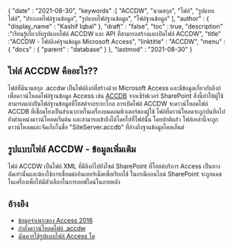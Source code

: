 {
  "date" : "2021-08-30",
  "keywords" :[ "ACCDW", "นามสกุล", "ไฟล์", "รูปแบบไฟล์", "ประเภทไฟล์ฐานข้อมูล", "รูปแบบไฟล์ฐานข้อมูล", "ไฟล์ฐานข้อมูล" ],
  "author" : {
    "display_name" : "Kashif Iqbal"
},
  "draft" : "false",
  "toc" : true,
  "description" :"เรียนรู้เกี่ยวกับรูปแบบไฟล์ ACCDW และ API ที่สามารถสร้างและเปิดไฟล์ ACCDW",
  "title" :"ACCDW - ไฟล์ลิงค์ฐานข้อมูล Microsoft Access",
  "linktitle" : "ACCDW",
  "menu" : {
    "docs" : {
      "parent" : "database"
}
},
  "lastmod" : "2021-08-30"
}

## ไฟล์ ACCDW คืออะไร??

ไฟล์ที่มีนามสกุล .accdw เป็นไฟล์ลิงก์ที่สร้างด้วย Microsoft Access และมีข้อมูลเกี่ยวกับลิงก์เพื่อดาวน์โหลดไฟล์ฐานข้อมูล Access เช่น [ACCDB](/th/database/accdb/) จากเซิร์ฟเวอร์ SharePoint สิ่งนี้ทำให้ผู้ใช้สามารถแบ่งปันไฟล์ฐานข้อมูลที่โฮสต์จากระยะไกล การเปิดไฟล์ ACCDW จะดาวน์โหลดไฟล์ ACCDB ที่เชื่อมโยงเป็นสำเนาภายในเครื่องบนคอมพิวเตอร์ของผู้ใช้ ไฟล์ที่ดาวน์โหลดจะถูกบันทึกไปยังตำแหน่งดาวน์โหลดเริ่มต้น และสามารถเข้าถึงได้โดยไปที่ไฟล์นั้น โดยปกติแล้ว ไฟล์เหล่านี้จะถูกดาวน์โหลดและจัดเก็บในชื่อ "SiteServer.accdb" ที่อ้างถึงฐานข้อมูลไคลเอ็นต์

## รูปแบบไฟล์ ACCDW - ข้อมูลเพิ่มเติม

ไฟล์ ACCDW เป็นไฟล์ XML ที่มีลิงก์ไปยังไซต์ SharePoint ที่โฮสต์บริการ Access เป็นทางลัดเท่านั้นและต้องใช้การเชื่อมต่ออินเทอร์เน็ตเพื่อเรียกใช้ ในกรณีออนไลน์ SharePoint จะถูกแคชในเครื่องเพื่อให้มีตัวเลือกในการออฟไลน์ในภายหลัง

## อ้างอิง

* [ข้อมูลจำเพาะของ Access 2016](https://support.microsoft.com/en-us/office/access-specifications-0cf3c66f-9cf2-4e32-9568-98c1025bb47c)
* [กำลังดาวน์โหลดไฟล์ .accdw](https://social.technet.microsoft.com/Forums/en-US/7bf02e9e-6246-44da-9513-4cf8f2cc2fb2/downloaded-accdw-file)
* [ฉันควรใช้รูปแบบไฟล์ Access ใด](https://support.microsoft.com/en-us/office/where-access-file-format-should-i-use-012d9ab3-d14c-479e-b617-be66f9070b41)

